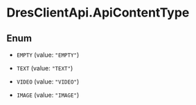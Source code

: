 # DresClientApi.ApiContentType

## Enum


* `EMPTY` (value: `"EMPTY"`)

* `TEXT` (value: `"TEXT"`)

* `VIDEO` (value: `"VIDEO"`)

* `IMAGE` (value: `"IMAGE"`)



